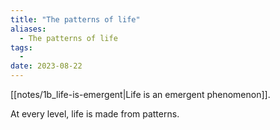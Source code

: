 ```yaml
---
title: "The patterns of life"
aliases:
  - The patterns of life
tags:
  - 
date: 2023-08-22
---
```


[[notes/1b_life-is-emergent|Life is an emergent phenomenon]].

At every level, life is made from patterns.